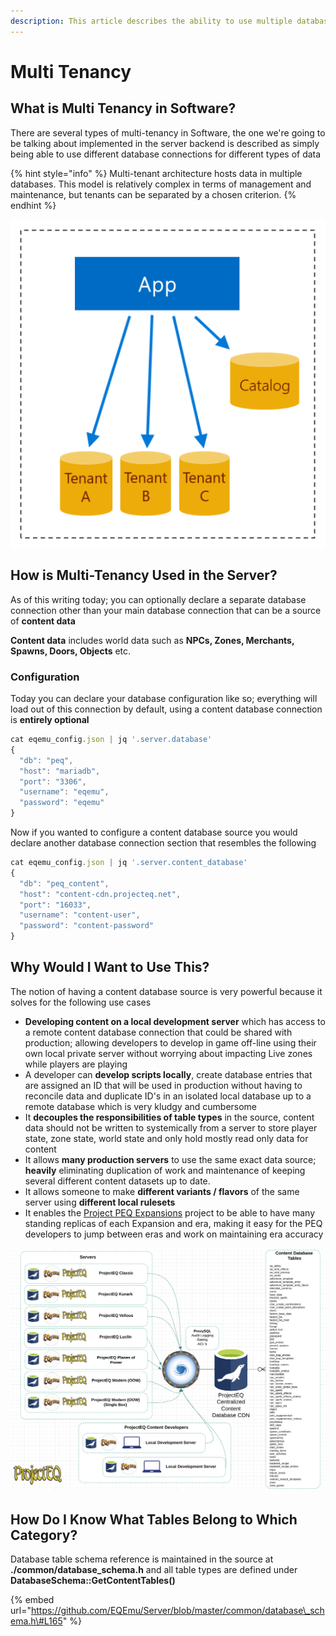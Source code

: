```yaml
---
description: This article describes the ability to use multiple database and data sources
---
```


# Multi Tenancy

## What is Multi Tenancy in Software?

There are several types of multi-tenancy in Software, the one we're going to be talking about implemented in the server backend is described as simply being able to use different database connections for different types of data

{% hint style="info" %}
Multi-tenant architecture hosts data in multiple databases. This model is relatively complex in terms of management and maintenance, but tenants can be separated by a chosen criterion.
{% endhint %}

![](../../.gitbook/assets/image%20%2819%29.png)

## How is Multi-Tenancy Used in the Server?

As of this writing today; you can optionally declare a separate database connection other than your main database connection that can be a source of **content data**

**Content data** includes world data such as **NPCs, Zones, Merchants, Spawns, Doors, Objects** etc.

### Configuration

Today you can declare your database configuration like so; everything will load out of this connection by default, using a content database connection is **entirely optional**

```javascript
cat eqemu_config.json | jq '.server.database'
{
  "db": "peq",
  "host": "mariadb",
  "port": "3306",
  "username": "eqemu",
  "password": "eqemu"
}
```

Now if you wanted to configure a content database source you would declare another database connection section that resembles the following

```javascript
cat eqemu_config.json | jq '.server.content_database'
{
  "db": "peq_content",
  "host": "content-cdn.projecteq.net",
  "port": "16033",
  "username": "content-user",
  "password": "content-password"
}
```

## Why Would I Want to Use This?

The notion of having a content database source is very powerful because it solves for the following use cases

* **Developing content on a local development server** which has access to a remote content database connection that could be shared with production; allowing developers to develop in game off-line using their own local private server without worrying about impacting Live zones while players are playing
* A developer can **develop scripts locally**, create database entries that are assigned an ID that will be used in production without having to reconcile data and duplicate ID's in an isolated local database up to a remote database which is very kludgy and cumbersome
* It **decouples the responsibilities of table types** in the source, content data should not be written to systemically from a server to store player state, zone state, world state and only hold mostly read only data for content
* It allows **many production servers** to use the same exact data source; **heavily** eliminating duplication of work and maintenance of keeping several different content datasets up to date. 
* It allows someone to make **different variants / flavors** of the same server using **different local rulesets**
* It enables the [Project PEQ Expansions](../../in-development/project-peq-expansions/) project to be able to have many standing replicas of each Expansion and era, making it easy for the PEQ developers to jump between eras and work on maintaining era accuracy

![Many development servers using the same content database](../../.gitbook/assets/image%20%2818%29.png)

## How Do I Know What Tables Belong to Which Category?

Database table schema reference is maintained in the source at **./common/database\_schema.h** and all table types are defined under **DatabaseSchema::GetContentTables\(\)**

{% embed url="https://github.com/EQEmu/Server/blob/master/common/database\_schema.h\#L165" %}



